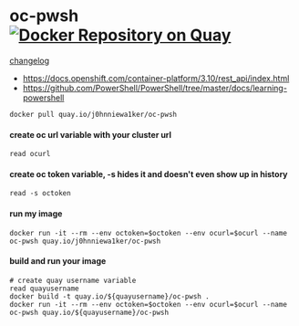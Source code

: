 # oc-pwsh [![Docker Repository on Quay](https://quay.io/repository/j0hnniewa1ker/oc-pwsh/status "Docker Repository on Quay")](https://quay.io/repository/j0hnniewa1ker/oc-pwsh)
[changelog](changelog.md) 
- https://docs.openshift.com/container-platform/3.10/rest_api/index.html
- https://github.com/PowerShell/PowerShell/tree/master/docs/learning-powershell
```docker 
docker pull quay.io/j0hnniewa1ker/oc-pwsh
```
#### create oc url variable with your cluster url
```
read ocurl
```
#### create oc token variable, -s hides it and doesn't even show up in history
```
read -s octoken
```
#### run my image
```
docker run -it --rm --env octoken=$octoken --env ocurl=$ocurl --name oc-pwsh quay.io/j0hnniewa1ker/oc-pwsh
```
#### build and run your image
```
# create quay username variable
read quayusername
docker build -t quay.io/${quayusername}/oc-pwsh .
docker run -it --rm --env octoken=$octoken --env ocurl=$ocurl --name oc-pwsh quay.io/${quayusername}/oc-pwsh
```


